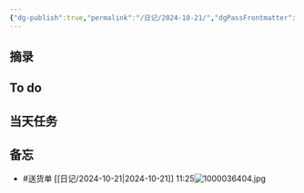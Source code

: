 ```yaml
---
{"dg-publish":true,"permalink":"/日记/2024-10-21/","dgPassFrontmatter":true}
---
```



## 摘录


## To do


## 当天任务



## 备忘
- #送货单 [[日记/2024-10-21\|2024-10-21]] 11:25![1000036404.jpg](/img/user/%E9%99%84%E4%BB%B6/1000036404.jpg)
